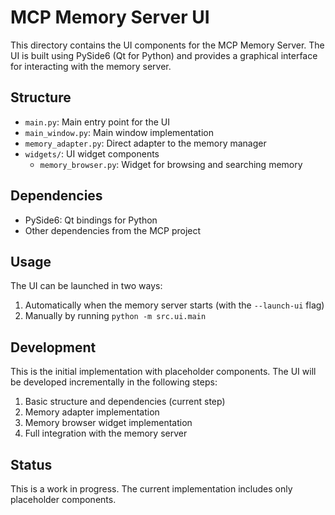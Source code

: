 # MCP Memory Server UI

This directory contains the UI components for the MCP Memory Server. The UI is built using PySide6 (Qt for Python) and provides a graphical interface for interacting with the memory server.

## Structure

- `main.py`: Main entry point for the UI
- `main_window.py`: Main window implementation
- `memory_adapter.py`: Direct adapter to the memory manager
- `widgets/`: UI widget components
  - `memory_browser.py`: Widget for browsing and searching memory

## Dependencies

- PySide6: Qt bindings for Python
- Other dependencies from the MCP project

## Usage

The UI can be launched in two ways:

1. Automatically when the memory server starts (with the `--launch-ui` flag)
2. Manually by running `python -m src.ui.main`

## Development

This is the initial implementation with placeholder components. The UI will be developed incrementally in the following steps:

1. Basic structure and dependencies (current step)
2. Memory adapter implementation
3. Memory browser widget implementation
4. Full integration with the memory server

## Status

This is a work in progress. The current implementation includes only placeholder components.